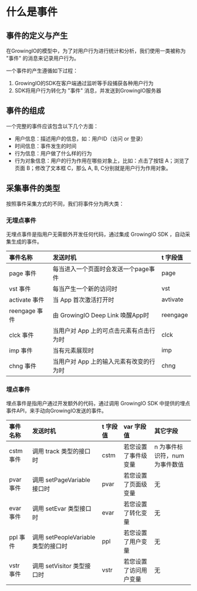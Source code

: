 # 什么是事件

## 事件的定义与产生 <a id="shi-jian-de-ding-yi-yu-chan-sheng"></a>

在GrowingIO的模型中，为了对用户行为进行统计和分析，我们使用一类被称为 "事件" 的消息来记录用户行为。‌

一个事件的产生遵循如下过程：‌

1. GrowingIO的SDK在客户端通过监听等手段捕获各种用户行为
2. SDK将用户行为转化为 "事件" 消息，并发送到GrowingIO服务器

## 事件的组成 <a id="shi-jian-de-zu-cheng"></a>

一个完整的事件应该包含以下几个方面：‌

* 用户信息：描述用户的信息，如：用户ID（访问 or 登录）
* 时间信息：事件发生的时间
* 行为信息：用户做了什么样的行为
* 行为对象信息：用户的行为作用在哪些对象上，比如：点击了按钮 A；浏览了页面 B；修改了文本框 C，那么 A, B, C分别就是用户行为作用对象。

## 采集事件的类型 <a id="shi-jian-de-lei-xing"></a>

按照事件采集方式的不同，我们将事件分为两大类：‌

### 无埋点事件 <a id="wu-mai-dian-shi-jian"></a>

‌无埋点事件是指用户无需额外开发任何代码，通过集成 GrowingIO SDK ，自动采集生成的事件‌。

| 事件名称 | 发送时机 | t 字段值 |
| :--- | :--- | :--- |
| page 事件 | 每当进入一个页面时会发送一个page事件 | page |
| vst 事件 | 每当产生一个新的访问时 | vst |
| activate 事件 | 当 App 首次激活打开时 | avtivate |
| reengage 事件 | 由 GrowingIO Deep Link 唤醒App时 | reengage |
| clck 事件 | 当用户对 App 上的可点击元素有点击行为时 | clck |
| imp 事件 | 当有元素展现时 | imp |
| chng 事件 | 当用户对 App 上的输入元素有改变的行为时 | chng |

### 埋点事件 <a id="mai-dian-shi-jian"></a>

埋点事件是指用户通过开发额外的代码，通过调用 GrowingIO SDK 中提供的埋点事件API，来手动向GrowingIO发送的事件。

| 事件名称 | 发送时机 | t 字段值 | var 字段值 | 其它字段 |
| :--- | :--- | :--- | :--- | :--- |
| cstm 事件 | 调用 track 类型的接口时 | cstm | 若您设置了事件级变量 | n 为事件标识符，num为事件数值 |
| pvar 事件 | 调用 setPageVariable 接口时 | pvar | 若您设置了页面级变量 | 无 |
| evar 事件 | 调用 setEvar 类型接口时 | evar | 若您设置了转化变量 | 无 |
| ppl 事件 | 调用 setPeopleVariable 类型的接口时 | ppl | 若您设置了用户变量 | 无 |
| vstr 事件 | 调用 setVisitor 类型接口时 | vstr | 若您设置了访问用户变量 | 无 |

